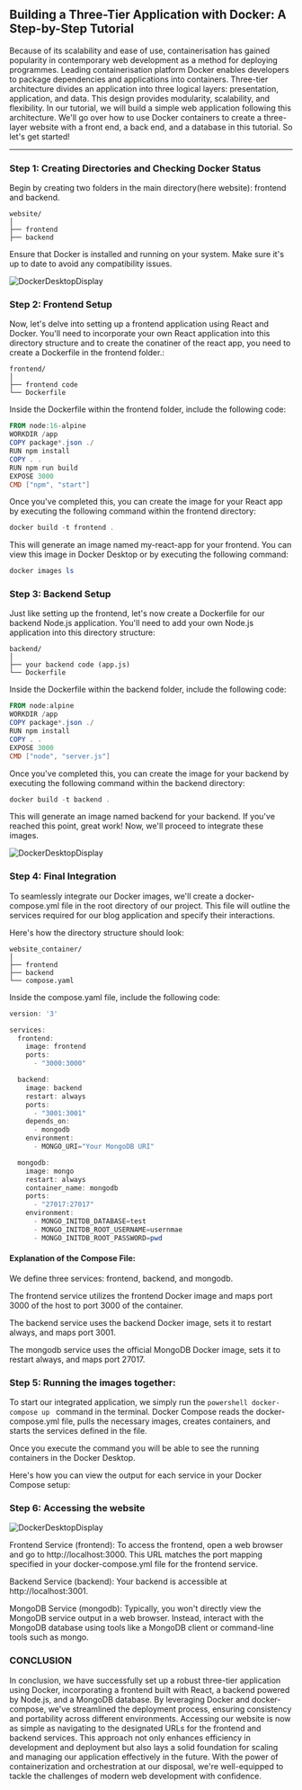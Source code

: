 ## Building a Three-Tier Application with Docker: A Step-by-Step Tutorial

Because of its scalability and ease of use, containerisation has gained popularity in contemporary web development as a method for deploying programmes. Leading containerisation platform Docker enables developers to package dependencies and applications into containers. Three-tier architecture divides an application into three logical layers: presentation, application, and data. This design provides modularity, scalability, and flexibility. In our tutorial, we will build a simple web application following this architecture. We'll go over how to use Docker containers to create a three-layer website with a front end, a back end, and a database in this tutorial. So let's get started!


---

### Step 1: Creating Directories and Checking Docker Status

Begin by creating two folders in the main directory(here website): frontend and backend.
```tsql
website/
│
├── frontend
├── backend
```
Ensure that Docker is installed and running on your system. Make sure it's up to date to avoid any compatibility issues.

![DockerDesktopDisplay](/dir.jpeg)

### Step 2: Frontend Setup

Now, let's delve into setting up a frontend application using React and Docker. You'll need to incorporate your own React application into this directory structure and to create the conatiner of the react app, you need to create a Dockerfile in the frontend folder.:
```tsql
frontend/
│
├── frontend code
└── Dockerfile
```
Inside the Dockerfile within the frontend folder, include the following code:

```powershell
FROM node:16-alpine
WORKDIR /app
COPY package*.json ./
RUN npm install
COPY . .
RUN npm run build
EXPOSE 3000
CMD ["npm", "start"]
```

Once you've completed this, you can create the image for your React app by executing the following command within the frontend directory: 

```powershell
docker build -t frontend .
```

This will generate an image named my-react-app for your frontend. You can view this image in Docker Desktop or by executing the following command:
```powershell
docker images ls
```

### Step 3: Backend Setup
Just like setting up the frontend, let's now create a Dockerfile for our backend Node.js application. You'll need to add your own Node.js application into this directory structure:

```tsql
backend/
│
├── your backend code (app.js)
└── Dockerfile
```
Inside the Dockerfile within the backend folder, include the following code:

```powershell
FROM node:alpine
WORKDIR /app
COPY package*.json ./
RUN npm install
COPY . .
EXPOSE 3000
CMD ["node", "server.js"]
```
Once you've completed this, you can create the image for your backend by executing the following command within the backend directory:

```powershell
docker build -t backend .
```

This will generate an image named backend for your backend. If you've reached this point, great work! Now, we'll proceed to integrate these images.

![DockerDesktopDisplay](/imag.jpeg)

### Step 4: Final Integration

To seamlessly integrate our Docker images, we'll create a docker-compose.yml file in the root directory of our project. This file will outline the services required for our blog application and specify their interactions.

Here's how the directory structure should look:

```tsql
website_container/
│
├── frontend
├── backend
└── compose.yaml
```
Inside the compose.yaml file, include the following code:

```powershell
version: '3'

services:
  frontend:
    image: frontend
    ports:
      - "3000:3000"

  backend:
    image: backend
    restart: always
    ports:
      - "3001:3001"
    depends_on:
      - mongodb
    environment:
      - MONGO_URI="Your MongoDB URI"

  mongodb:
    image: mongo
    restart: always
    container_name: mongodb
    ports:
      - "27017:27017"
    environment:
      - MONGO_INITDB_DATABASE=test
      - MONGO_INITDB_ROOT_USERNAME=usernmae
      - MONGO_INITDB_ROOT_PASSWORD=pwd
```

#### Explanation of the Compose File:

We define three services: frontend, backend, and mongodb.

The frontend service utilizes the frontend Docker image and maps port 3000 of the host to port 3000 of the container.

The backend service uses the backend Docker image, sets it to restart always, and maps port 3001.

The mongodb service uses the official MongoDB Docker image, sets it to restart always, and maps port 27017.

### Step 5: Running the images together:
To start our integrated application, we simply run the ```powershell docker-compose up ``` command in the terminal. Docker Compose reads the docker-compose.yml file, pulls the necessary images, creates containers, and starts the services defined in the file.

Once you execute the command you will be able to see the running containers in the Docker Desktop.

Here's how you can view the output for each service in your Docker Compose setup:

### Step 6: Accessing the website

![DockerDesktopDisplay](/web.jpeg)

Frontend Service (frontend):
To access the frontend, open a web browser and go to http://localhost:3000. This URL matches the port mapping specified in your docker-compose.yml file for the frontend service.

Backend Service (backend):
Your backend is accessible at http://localhost:3001.

MongoDB Service (mongodb):
Typically, you won't directly view the MongoDB service output in a web browser. Instead, interact with the MongoDB database using tools like a MongoDB client or command-line tools such as mongo.

### CONCLUSION


In conclusion, we have successfully set up a robust three-tier application using Docker, incorporating a frontend built with React, a backend powered by Node.js, and a MongoDB database. By leveraging Docker and docker-compose, we've streamlined the deployment process, ensuring consistency and portability across different environments. Accessing our website is now as simple as navigating to the designated URLs for the frontend and backend services. This approach not only enhances efficiency in development and deployment but also lays a solid foundation for scaling and managing our application effectively in the future. With the power of containerization and orchestration at our disposal, we're well-equipped to tackle the challenges of modern web development with confidence.
